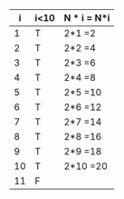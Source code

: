| i   | i<10 | N * i = N*i |
| --- | ---- | ----------- |
| 1   | T    | 2*1 =2      |
| 2   | T    | 2*2 =4      |
| 3   | T    | 2*3 =6      |
| 4   | T    | 2*4 =8      |
| 5   | T    | 2*5 =10     |
| 6   | T    | 2*6 =12     |
| 7   | T    | 2*7 =14     |
| 8   | T    | 2*8 =16     |
| 9   | T    | 2*9 =18     |
| 10  | T    | 2*10 =20    |
| 11  | F    |             |
